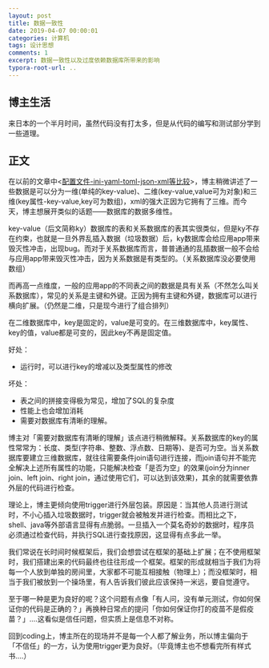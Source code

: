 ```yaml
---
layout: post
title: 数据一致性
date: 2019-04-07 00:00:01
categories: 计算机
tags: 设计思想
comments: 1
excerpt: 数据一致性以及过度依赖数据库所带来的影响
typora-root-url: ..
---
```






## 博主生活

来日本的一个半月时间，虽然代码没有打太多，但是从代码的编写和测试部分学到一些道理。

## 正文

在以前的文章中<[配置文件-ini-yaml-toml-json-xml等比较](/配置文件-ini-yaml-toml-json-xml等比较)>，博主稍微讲述了一些数据是可以分为一维(单纯的key-value)、二维(key-value,value可为对象)和三维(key属性-key-value,key可为数组)，xml的强大正因为它拥有了三维。而今天，博主想展开类似的话题——数据库的数据多维性。

key-value（后文简称ky）数据库的表和关系数据库的表其实很类似，但是ky不存在约束，也就是一旦外界乱插入数据（垃圾数据）后，ky数据库会给应用app带来毁灭性冲击，出现bug。而对于关系数据库而言，普普通通的乱插数据一般不会给与应用app带来毁灭性冲击，因为关系数据是有类型的。（关系数据库没必要使用数组）

而再高一点维度，一般的应用app的不同表之间的数据是具有关系（不然怎么叫关系数据库），常见的关系是主键和外键。正因为拥有主键和外键，数据库可以进行横向扩展。（仍然是二维，只是现今进行了组合排列）

在二维数据库中，key是固定的，value是可变的。在三维数据库中，key属性、key的值，value都是可变的，因此key不再是固定值。

好处：

- 运行时，可以进行key的增减以及类型属性的修改

坏处：

- 表之间的拼接变得极为常见，增加了SQL的复杂度
- 性能上也会增加消耗
- 需要对数据库有清晰的理解。

博主对「需要对数据库有清晰的理解」该点进行稍微解释。关系数据库的key的属性常常为：长度、类型(字符串、整数、浮点数、日期等)、是否可为空。当关系数据库要建立三维数据库，就往往需要条件join语句进行连接，而join语句并不能完全解决上述所有属性的功能，只能解决检查「是否为空」的效果(join分为inner join、left join、right join，通过使用它们，可以达到该效果)，其余的就需要依靠外层的代码进行检查。

理论上，博主更倾向使用trigger进行外层包装。原因是：当其他人员进行测试时，不小心插入垃圾数据时，trigger就会被触发并进行检查。而相比之下，shell、java等外部语言显得有点脆弱。一旦插入一个莫名奇妙的数据时，程序员必须通过检查代码，并执行SQL进行查找原因，这显得有点多此一举。

我们常说在长时间时候框架后，我们会想尝试在框架的基础上扩展；在不使用框架时，我们搭建出来的代码最终也往往形成一个框架。框架的形成就相当于我们为将每一个人放到单独的房间里，大家都不可能互相接触（物理上）；而没框架时，相当于我们被放到一个操场里，有人告诉我们彼此应该保持一米远，要自觉遵守。

至于哪一种是更为良好的呢？这个问题有点像「有人问，没有单元测试，你如何保证你的代码是正确的？」再换种日常点的提问「你如何保证你打的疫苗不是假疫苗？」....这看似是信任问题，但实质上是信息不对称。

回到coding上，博主所在的现场并不是每一个人都了解业务，所以博主偏向于「不信任」的一方，认为使用trigger更为良好。（毕竟博主也不想看完所有样式书....）